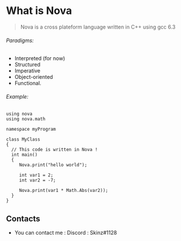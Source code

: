 
# What is Nova

> Nova is a cross plateform language
> written in C++ using gcc 6.3  
  
  ###### Paradigms:
  + Interpreted (for now)
  + Structured
  + Imperative
  + Object-oriented
  + Functional.

  ###### Example:

  ```
using nova
using nova.math

namespace myProgram

class MyClass
{
    // This code is written in Nova !
    int main()
    {
       Nova.print("hello world");

       int var1 = 2;
       int var2 = -7;
       
       Nova.print(var1 * Math.Abs(var2));
    }
}
 ```

## Contacts

  * You can contact me : Discord : Skinz#1128
  
